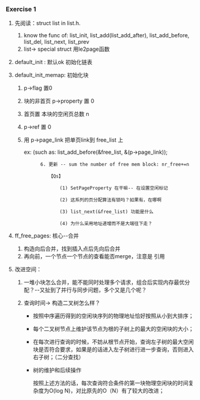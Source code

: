 ### Exercise 1

1. 先阅读：struct list in list.h. 

   1. know the func of:  list_init, list_add(list_add_after), list_add_before, list_del, list_next, list_prev
   2. list-> special struct 用le2page函数

2. default_init : 默认ok 初始化链表

3. default_init_memap:  初始化块

   1.  p->flag 置0

   2. 块的非首页 p->property 置 0

   3. 首页置 本块的空闲页总数 n

   4. p->ref 置 0

   5. 用 p->page_link 把单页link到 free_list 上

      ex:  (such as: list_add_before(&free_list, &(p->page_link)); 

                6. 更新 -- sum the number of free mem block: nr_free+=n 

                   【Qs】

                   ​	(1) SetPageProperty 在干嘛-- 在设置空闲标记

                   ​	(2) 这系列的页分配算法有锁吗？如果有，在哪啊

                   ​	(3) list_next(&free_list) 功能是什么

                   ​	(4) 为什么采用地址递增而不是大端往下走？

4. ff_free_pages: 核心--合并

   1. 构造向后合并，找到插入点后先向后合并
   2. 再向前，一个节点一个节点的查看能否merge，注意是 引用

5. 改进空间：

   1. 一堆小块怎么合并，能不能同时处理多个请求，组合后实现内存最优分配？--又扯到了并行与同步问题，多个又是几个呢？

   2. 查询时间-> 构造二叉树怎么样？

      - 按照中序遍历得到的空闲块序列的物理地址恰好按照从小到大排序；

      - 每个二叉树节点上维护该节点为根的子树上的最大的空闲块的大小；

      - 在每次进行查询的时候，不妨从根节点开始，查询左子树的最大空闲块是否符合要求，如果是的话进入左子树进行进一步查询，否则进入右子树；（二分查找）

      - 树的维护和后续操作

        按照上述方法的话，每次查询符合条件的第一块物理空闲块的时间复杂度为O(log N)，对比原先的O（N）有了较大的改进；

         

         

         

         

         